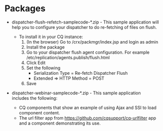 Packages
=======================
* dispatcher-flush-refetch-samplecode-*.zip - This sample application will help you to configure your dispatcher to do re-fetching of files on flush.
  * To install it in your CQ instance:
    1. (In the browser) Go to /crx/packmgr/index.jsp and login as admin
    2. Install the package
    3. Go to your dispatcher flush agent configuration.  For example /etc/replication/agents.publish/flush.html
    4. Click Edit
    5. Set the following
       * Serialization Type = Re-fetch Dispatcher Flush
       * Extended => HTTP Method = POST
    6. Save

* dispatcher-webinar-samplecode-*.zip - This sample application includes the following:
  * CQ components that show an example of using Ajax and SSI to load component content.
  * The url filter app from https://github.com/cqsupport/cq-urlfilter app and a component demonstrating its use.


